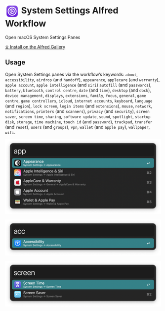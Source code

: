 # <img src='Workflow/icon.png' width='45' align='center' alt='icon'> System Settings Alfred Workflow

Open macOS System Settings Panes

[⤓ Install on the Alfred Gallery](https://alfred.app/workflows/alfredapp/system-settings)

## Usage

Open System Settings panes via the workflow’s keywords: `about`, `accessibility`, `airdrop` (and `handoff`), `appearance`, `applecare` (and `warranty`), `apple account`, `apple intelligence` (and `siri`) `autofill` (and `passwords`), `battery`, `bluetooth`, `control centre`, `date` (and `time`), `desktop` (and `dock`), `device management`, `displays`, `extensions`, `family`, `focus`, `general`, `game centre`, `game controllers`, `icloud`, `internet accounts`, `keyboard`, `language` (and `region`), `lock screen`, `login items` (and `extensions`), `mouse`, `network`, `notifications`, `printers` (and `scanners`), `privacy` (and `security`), `screen saver`, `screen time`, `sharing`, `software update`, `sound`, `spotlight`, `startup disk`, `storage`, `time machine`, `touch id` (and `password`), `trackpad`, `transfer` (and `reset`), `users` (and `groups`), `vpn`, `wallet` (and `apple pay`), `wallpaper`, `wifi`.

![Alfred search for app](Workflow/images/about/app.png)

![Alfred search for acc](Workflow/images/about/acc.png)

![Alfred search for screen](Workflow/images/about/screen.png)
